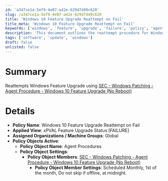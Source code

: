 ```yaml
---
id: 'a347ce1a-5ef9-4e07-a42e-629d7d49c620'
slug: /a347ce1a-5ef9-4e07-a42e-629d7d49c620
title: 'Windows 10 Feature Upgrade Reattempt on Fail'
title_meta: 'Windows 10 Feature Upgrade Reattempt on Fail'
keywords: ['windows', 'feature', 'upgrade', 'failure', 'policy', 'agent', 'procedure']
description: 'This document outlines the reattempt procedure for Windows 10 feature upgrades that have failed, utilizing a specific agent procedure designed to handle upgrades without rebooting the system. It details the policy name, applied view, assigned organizations, and active policy objects.'
tags: ['software', 'update', 'windows']
draft: false
unlisted: false
---
```


# Summary

Reattempts Windows Feature Upgrade using [SEC - Windows Patching - Agent Procedure - Windows 10 Feature Upgrade (No Reboot)](/docs/0ecbf1e1-8947-417c-a3ad-952fcf218140)

# Details

- **Policy Name**: Windows 10 Feature Upgrade Reattempt on Fail
- **Applied View**: xPVAL Feature Upgrade Status [FAILURE]
- **Assigned Organizations / Machine Groups**: Global
- **Policy Objects Active**:
  - **Policy Object Name**: Agent Procedures
  - **Policy Object Settings**:  
    - **Policy Object Members**: [SEC - Windows Patching - Agent Procedure - Windows 10 Feature Upgrade (No Reboot)](/docs/0ecbf1e1-8947-417c-a3ad-952fcf218140)  
      - **Policy Object Member Settings**: Scheduled Monthly, 1st of the month, Do not skip if offline, at midnight.